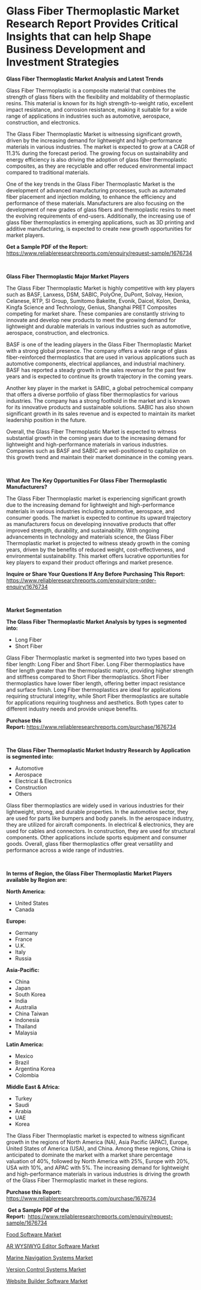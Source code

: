 <p><h1>Glass Fiber Thermoplastic Market Research Report Provides Critical Insights that can help Shape Business Development and Investment Strategies</h1></p><p><strong>Glass Fiber Thermoplastic Market Analysis and Latest Trends</strong></p>
<p><p>Glass Fiber Thermoplastic is a composite material that combines the strength of glass fibers with the flexibility and moldability of thermoplastic resins. This material is known for its high strength-to-weight ratio, excellent impact resistance, and corrosion resistance, making it suitable for a wide range of applications in industries such as automotive, aerospace, construction, and electronics.</p><p>The Glass Fiber Thermoplastic Market is witnessing significant growth, driven by the increasing demand for lightweight and high-performance materials in various industries. The market is expected to grow at a CAGR of 11.3% during the forecast period. The growing focus on sustainability and energy efficiency is also driving the adoption of glass fiber thermoplastic composites, as they are recyclable and offer reduced environmental impact compared to traditional materials.</p><p>One of the key trends in the Glass Fiber Thermoplastic Market is the development of advanced manufacturing processes, such as automated fiber placement and injection molding, to enhance the efficiency and performance of these materials. Manufacturers are also focusing on the development of new grades of glass fibers and thermoplastic resins to meet the evolving requirements of end-users. Additionally, the increasing use of glass fiber thermoplastics in emerging applications, such as 3D printing and additive manufacturing, is expected to create new growth opportunities for market players.</p></p>
<p><strong>Get a Sample PDF of the Report:&nbsp;</strong> <a href="https://www.reliableresearchreports.com/enquiry/request-sample/1676734">https://www.reliableresearchreports.com/enquiry/request-sample/1676734</a></p>
<p>&nbsp;</p>
<p><strong>Glass Fiber Thermoplastic Major Market Players</strong></p>
<p><p>The Glass Fiber Thermoplastic Market is highly competitive with key players such as BASF, Lanxess, DSM, SABIC, PolyOne, DuPont, Solvay, Hexion, Celanese, RTP, SI Group, Sumitomo Bakelite, Evonik, Daicel, Kolon, Denka, Kingfa Science and Technology, Genius, Shanghai PRET Composites competing for market share. These companies are constantly striving to innovate and develop new products to meet the growing demand for lightweight and durable materials in various industries such as automotive, aerospace, construction, and electronics.</p><p>BASF is one of the leading players in the Glass Fiber Thermoplastic Market with a strong global presence. The company offers a wide range of glass fiber-reinforced thermoplastics that are used in various applications such as automotive components, electrical appliances, and industrial machinery. BASF has reported a steady growth in the sales revenue for the past few years and is expected to continue its growth trajectory in the coming years.</p><p>Another key player in the market is SABIC, a global petrochemical company that offers a diverse portfolio of glass fiber thermoplastics for various industries. The company has a strong foothold in the market and is known for its innovative products and sustainable solutions. SABIC has also shown significant growth in its sales revenue and is expected to maintain its market leadership position in the future.</p><p>Overall, the Glass Fiber Thermoplastic Market is expected to witness substantial growth in the coming years due to the increasing demand for lightweight and high-performance materials in various industries. Companies such as BASF and SABIC are well-positioned to capitalize on this growth trend and maintain their market dominance in the coming years.</p></p>
<p>&nbsp;</p>
<p><strong>What Are The Key Opportunities For Glass Fiber Thermoplastic Manufacturers?</strong></p>
<p><p>The Glass Fiber Thermoplastic market is experiencing significant growth due to the increasing demand for lightweight and high-performance materials in various industries including automotive, aerospace, and consumer goods. The market is expected to continue its upward trajectory as manufacturers focus on developing innovative products that offer improved strength, durability, and sustainability. With ongoing advancements in technology and materials science, the Glass Fiber Thermoplastic market is projected to witness steady growth in the coming years, driven by the benefits of reduced weight, cost-effectiveness, and environmental sustainability. This market offers lucrative opportunities for key players to expand their product offerings and market presence.</p></p>
<p><strong>Inquire or Share Your Questions If Any Before Purchasing This Report:</strong> <a href="https://www.reliableresearchreports.com/enquiry/pre-order-enquiry/1676734">https://www.reliableresearchreports.com/enquiry/pre-order-enquiry/1676734</a></p>
<p>&nbsp;</p>
<p><strong>Market Segmentation</strong></p>
<p><strong>The Glass Fiber Thermoplastic Market Analysis by types is segmented into:</strong></p>
<p><ul><li>Long Fiber</li><li>Short Fiber</li></ul></p>
<p><p>Glass Fiber Thermoplastic market is segmented into two types based on fiber length: Long Fiber and Short Fiber. Long Fiber thermoplastics have fiber length greater than the thermoplastic matrix, providing higher strength and stiffness compared to Short Fiber thermoplastics. Short Fiber thermoplastics have lower fiber length, offering better impact resistance and surface finish. Long Fiber thermoplastics are ideal for applications requiring structural integrity, while Short Fiber thermoplastics are suitable for applications requiring toughness and aesthetics. Both types cater to different industry needs and provide unique benefits.</p></p>
<p><strong>Purchase this Report:&nbsp;</strong><a href="https://www.reliableresearchreports.com/purchase/1676734">https://www.reliableresearchreports.com/purchase/1676734</a></p>
<p>&nbsp;</p>
<p><strong>The Glass Fiber Thermoplastic Market Industry Research by Application is segmented into:</strong></p>
<p><ul><li>Automotive</li><li>Aerospace</li><li>Electrical & Electronics</li><li>Construction</li><li>Others</li></ul></p>
<p><p>Glass fiber thermoplastics are widely used in various industries for their lightweight, strong, and durable properties. In the automotive sector, they are used for parts like bumpers and body panels. In the aerospace industry, they are utilized for aircraft components. In electrical & electronics, they are used for cables and connectors. In construction, they are used for structural components. Other applications include sports equipment and consumer goods. Overall, glass fiber thermoplastics offer great versatility and performance across a wide range of industries.</p></p>
<p>&nbsp;</p>
<p><strong>In terms of Region, the Glass Fiber Thermoplastic Market Players available by Region are:</strong></p>
<p>
    <p> <strong> North America: </strong>
        <ul>
            <li>United States</li>
            <li>Canada</li>
        </ul>
        </p> 
    <p> <strong> Europe: </strong>
        <ul>
            <li>Germany</li>
            <li>France</li>
            <li>U.K.</li>
            <li>Italy</li>
            <li>Russia</li>
        </ul>
        </p> 
    <p> <strong> Asia-Pacific: </strong>
        <ul>
            <li>China</li>
            <li>Japan</li>
            <li>South Korea</li>
            <li>India</li>
            <li>Australia</li>
            <li>China Taiwan</li>
            <li>Indonesia</li>
            <li>Thailand</li>
            <li>Malaysia</li>
        </ul>
        </p> 
    <p> <strong> Latin America: </strong>
        <ul>
            <li>Mexico</li>
            <li>Brazil</li>
            <li>Argentina Korea</li>
            <li>Colombia</li>
        </ul>
        </p> 
    <p> <strong> Middle East & Africa: </strong>
        <ul>
            <li>Turkey</li>
            <li>Saudi</li>
            <li>Arabia</li>
            <li>UAE</li>
            <li>Korea</li>
        </ul>
    </p>
    </p>
<p><p>The Glass Fiber Thermoplastic market is expected to witness significant growth in the regions of North America (NA), Asia Pacific (APAC), Europe, United States of America (USA), and China. Among these regions, China is anticipated to dominate the market with a market share percentage valuation of 40%, followed by North America with 25%, Europe with 20%, USA with 10%, and APAC with 5%. The increasing demand for lightweight and high-performance materials in various industries is driving the growth of the Glass Fiber Thermoplastic market in these regions.</p></p>
<p><strong>Purchase this Report: </strong><a href="https://www.reliableresearchreports.com/purchase/1676734">https://www.reliableresearchreports.com/purchase/1676734</a></p>
<p>&nbsp;<strong>Get a Sample PDF of the Report:&nbsp;&nbsp;</strong><a href="https://www.reliableresearchreports.com/enquiry/request-sample/1676734">https://www.reliableresearchreports.com/enquiry/request-sample/1676734</a></p>
<p><strong></strong></p>
<p><p><a href="https://medium.com/@rachelyoung56/food-software-market-research-report-its-history-and-forecast-2024-to-2031-15f476191f71">Food Software Market</a></p><p><a href="https://medium.com/@loretadervishi2013/ar-wysiwyg-editor-software-market-analysis-and-sze-forecasted-for-period-from-2024-to-2031-e33920d66e90">AR WYSIWYG Editor Software Market</a></p><p><a href="https://medium.com/@caleighhane2777/marine-navigation-systems-market-competitive-analysis-market-trends-and-forecast-to-2031-ef0fe36809d6">Marine Navigation Systems Market</a></p><p><a href="https://medium.com/@rachelyoung56/version-control-systems-market-exploring-market-share-market-trends-and-future-growth-26d388f3e996">Version Control Systems Market</a></p><p><a href="https://medium.com/@loretadervishi2013/website-builder-software-market-research-report-its-history-and-forecast-2024-to-2031-f4b8c9a0edae">Website Builder Software Market</a></p></p>
